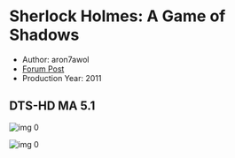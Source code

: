 # Sherlock Holmes: A Game of Shadows

* Author: aron7awol
* [Forum Post](https://www.avsforum.com/threads/bass-eq-for-filtered-movies.2995212/post-58333676)
* Production Year: 2011

## DTS-HD MA 5.1

![img 0](https://i.imgur.com/o2tG0x9.jpg)

![img 0](https://i.imgur.com/8Og9bSm.jpg)


